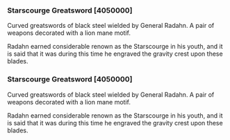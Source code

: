 ### Starscourge Greatsword [4050000]

Curved greatswords of black steel wielded by General Radahn. A pair of weapons decorated with a lion mane motif.

Radahn earned considerable renown as the Starscourge in his youth, and it is said that it was during this time he engraved the gravity crest upon these blades.### Starscourge Greatsword [4050000]

Curved greatswords of black steel wielded by General Radahn. A pair of weapons decorated with a lion mane motif.

Radahn earned considerable renown as the Starscourge in his youth, and it is said that it was during this time he engraved the gravity crest upon these blades.